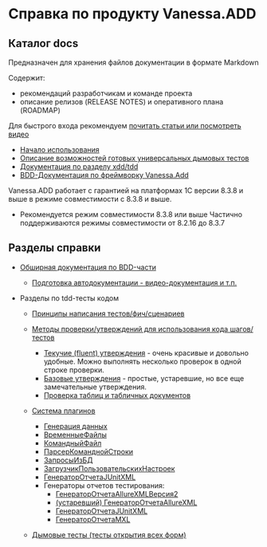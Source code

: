 # Справка по продукту Vanessa.ADD

## Каталог docs

Предназначен для хранения файлов документации в формате Markdown

Содержит:

* рекомендаций разработчикам и команде проекта
* описание релизов (RELEASE NOTES) и оперативного плана (ROADMAP)

Для быстрого входа рекомендуем [почитать статьи или посмотреть видео](xdd/Статьи-и-видео-по-тестированию-в-1С.MD)

- [Начало использования](/doc/начало-использования.md)
- [Описание возможностей готовых универсальных дымовых тестов](../tests/smoke/readme.md)
- [Документация по разделу xdd/tdd](/doc/xdd/README.MD)
- [BDD-Документация по фреймворку Vanessa.Add](/doc/bdd/README.md)

Vanessa.ADD работает с гарантией на платформах 1С версии 8.3.8 и выше в режиме совместимости с 8.3.8 и выше.
  - Рекомендуется режим совместимости 8.3.8 или выше
Частично поддерживаются режимы совместимости от 8.2.16 до 8.3.7

## Разделы справки

* [Обширная документация по BDD-части](./bdd/README.md)
    * [Подготовка автодокументации - видео-документация и т.п.](https://github.com/vanessa-opensource/add/blob/develop/doc/bdd/подготовка-автодокументации.md)

* Разделы по tdd-тесты кодом

    * [Принципы написания тестов/фич/сценариев](xdd/Принципы-написания-тестов.MD)

    * [Методы проверки/утверждений для использования кода шагов/тестов](xdd/Методы-проверки---утверждения.MD)
        * [Текучие (fluent) утверждения](xdd/Текучие-(fluent)-утверждения.MD) - очень красивые и довольно удобные. Можно выполнять несколько проверок в одной строке проверки.
        * [Базовые утверждения](xdd/Базовые-утверждения.MD) - простые, устаревшие, но все еще замечательные утверждения.
        * [Проверка таблиц и табличных документов](xdd/Проверка-таблиц-и-табличных-документов.MD)

    * [Система плагинов](xdd/Система-плагинов.MD)
        * [Генерация данных](xdd/Генерация-данных.MD)
        * [ВременныеФайлы](xdd/ВременныеФайлы.MD)
        * [КомандныйФайл](xdd/КомандныйФайл.MD)
        * [ПарсерКоманднойСтроки](xdd/ПарсерКоманднойСтроки.MD)
        * [ЗапросыИзБД](xdd/ЗапросыИзБД.MD)
        * [ЗагрузчикПользовательскихНастроек](xdd/Загрузчик-пользовательских-настроек.MD)
        * [ГенераторОтчетаJUnitXML](xdd/ГенераторыОтчетов.MD#генераторотчетаjunitxml)
        * Генераторы отчетов тестирования:
            * [ГенераторОтчетаAllureXMLВерсия2](xdd/ГенераторыОтчетов.MD#генераторотчетаallurexmlверсия2)
            * [(устаревший) ГенераторОтчетаAllureXML](xdd/ГенераторыОтчетов.MD#устаревший-генераторотчетаallurexml)
            * [ГенераторОтчетаJUnitXML](xdd/ГенераторыОтчетов.MD#генераторотчетаjunitxml)
            * [ГенераторОтчетаMXL](xdd/ГенераторыОтчетов.MD#генераторотчетаmxl)

    * [Дымовые тесты (тесты открытия всех форм)](../tests/smoke/readme.md)
